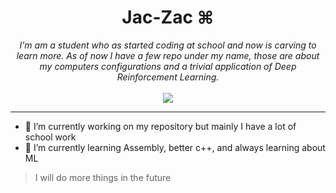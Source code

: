 <h1 align="center">
	Jac-Zac ⌘
</h1>

<p align="center">
	<em>
		I'm am a student who as started coding at school and now is carving to learn more. 
		As of now I have a few repo under my name, those are about my computers configurations and a trivial application of Deep Reinforcement Learning.
	</em>
	<br>
	<br>
  	<img src="https://github-readme-stats.vercel.app/api?username=Jac-Zac&show_icons=true&theme=nord&show_icons=true&border=false"S
</p>

---

- 🔭 I’m currently working on my repository but mainly I have a lot of school work
- 🌱 I’m currently learning Assembly, better c++, and always learning about ML

> I will do more things in the future


